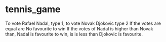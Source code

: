 # tennis_game

To vote Rafael Nadal, type 1, to vote Novak Djokovic type 2
If  the votes are equal are No favourite to win
If the votes  of Nadal is higher than Novak than, Nadal is favourite to win, is is less than Djokovic is favourite.
